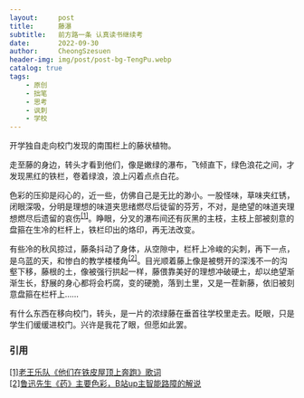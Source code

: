 ```yaml
---
layout:     post
title:      藤瀑
subtitle:   前方路一条 认真读书继续考
date:       2022-09-30
author:     CheongSzesuen
header-img: img/post/post-bg-TengPu.webp
catalog: true
tags:
    - 原创
    - 拙笔
    - 思考
    - 讽刺
    - 学校
---
```


开学独自走向校门发现的南围栏上的藤状植物。

走至藤的身边，转头才看到他们，像是嫩绿的瀑布，飞倾直下，绿色浪花之间，才发现黑红的铁栏，卷着绿浪，浪上闪着点点白花。

色彩的压抑是闷心的，近一些，仿佛自己是无比的渺小。一股怪味，草味夹红锈，闭眼深吸，分明是理想的味道夹思绪燃尽后徒留的芬芳，不对，是绝望的味道夹理想燃尽后遗留的哀伤<sup><a href="#ref1">[1]</a></sup>。睁眼，分叉的瀑布间还有灰黑的主枝，主枝上部被刻意的盘箍在生冷的栏杆上，铁栏印出的烙印，再无法改变。

有些冷的秋风掠过，藤条抖动了身体，从空隙中，栏杆上冷峻的尖刺，再下一点，是乌蓝的天，和惨白的教学楼楼角<sup><a href="#ref2">[2]</a></sup>。目光顺着藤上像是被劈开的深浅不一的沟壑下移，藤根的土，像被强行拱起一样，藤偎靠美好的理想冲破硬土，却以绝望渐渐生长，舒展的身心都将会朽腐，变的硬脆，落到土里，又是一茬新藤，依旧被刻意盘箍在栏杆上……

有什么东西在移向校门，转头，是一片的浓绿藤在垂首往学校里走去。眨眼，只是学生们缓缓进校门。兴许是我花了眼，但愿如此罢。
### 引用
<a name = "ref1" href="https://music.163.com/#/song?id=1397468252">[1]老王乐队《他们在铁皮屋顶上奔跑》歌词</a>
<br>
<a name = "ref2" href="https://www.bilibili.com/video/BV14f4y1E79N/?p=9&share_source=copy_web&vd_source=aefde34d9575ea2b079b6639e14b40fa&t=209">[2]鲁迅先生《药》主要色彩，B站up主智能路障的解说</a>

